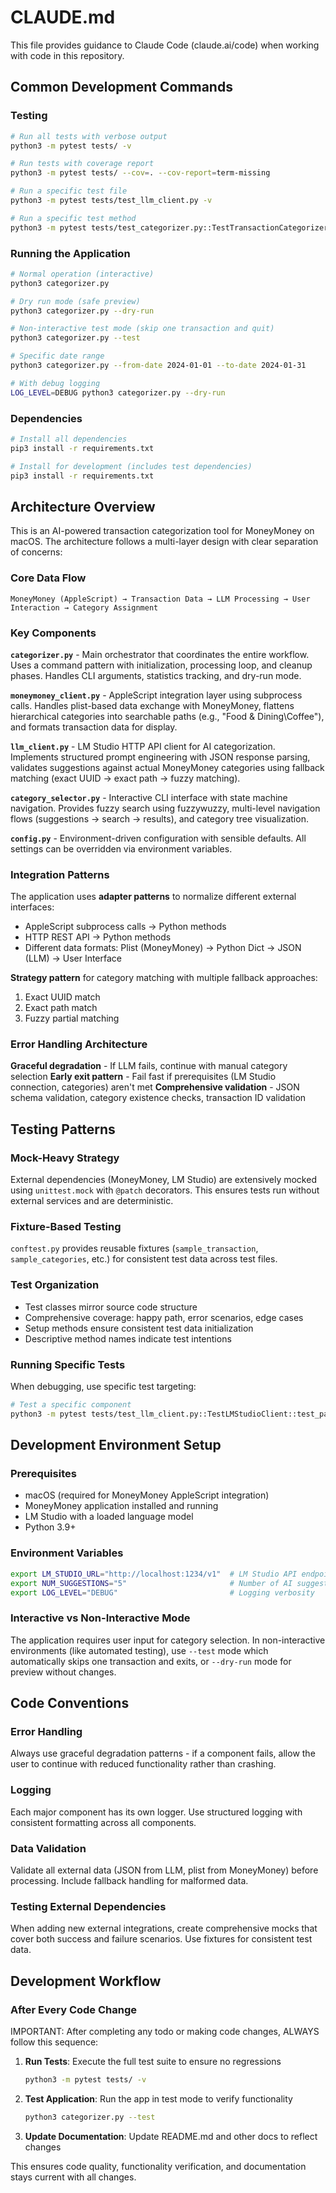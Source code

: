 # CLAUDE.md

This file provides guidance to Claude Code (claude.ai/code) when working with code in this repository.

## Common Development Commands

### Testing
```bash
# Run all tests with verbose output
python3 -m pytest tests/ -v

# Run tests with coverage report
python3 -m pytest tests/ --cov=. --cov-report=term-missing

# Run a specific test file
python3 -m pytest tests/test_llm_client.py -v

# Run a specific test method
python3 -m pytest tests/test_categorizer.py::TestTransactionCategorizer::test_init_default_values -v
```

### Running the Application
```bash
# Normal operation (interactive)
python3 categorizer.py

# Dry run mode (safe preview)
python3 categorizer.py --dry-run

# Non-interactive test mode (skip one transaction and quit)
python3 categorizer.py --test

# Specific date range
python3 categorizer.py --from-date 2024-01-01 --to-date 2024-01-31

# With debug logging
LOG_LEVEL=DEBUG python3 categorizer.py --dry-run
```

### Dependencies
```bash
# Install all dependencies
pip3 install -r requirements.txt

# Install for development (includes test dependencies)
pip3 install -r requirements.txt
```

## Architecture Overview

This is an AI-powered transaction categorization tool for MoneyMoney on macOS. The architecture follows a multi-layer design with clear separation of concerns:

### Core Data Flow
```
MoneyMoney (AppleScript) → Transaction Data → LLM Processing → User Interaction → Category Assignment
```

### Key Components

**`categorizer.py`** - Main orchestrator that coordinates the entire workflow. Uses a command pattern with initialization, processing loop, and cleanup phases. Handles CLI arguments, statistics tracking, and dry-run mode.

**`moneymoney_client.py`** - AppleScript integration layer using subprocess calls. Handles plist-based data exchange with MoneyMoney, flattens hierarchical categories into searchable paths (e.g., "Food & Dining\Coffee"), and formats transaction data for display.

**`llm_client.py`** - LM Studio HTTP API client for AI categorization. Implements structured prompt engineering with JSON response parsing, validates suggestions against actual MoneyMoney categories using fallback matching (exact UUID → exact path → fuzzy matching).

**`category_selector.py`** - Interactive CLI interface with state machine navigation. Provides fuzzy search using fuzzywuzzy, multi-level navigation flows (suggestions → search → results), and category tree visualization.

**`config.py`** - Environment-driven configuration with sensible defaults. All settings can be overridden via environment variables.

### Integration Patterns

The application uses **adapter patterns** to normalize different external interfaces:
- AppleScript subprocess calls → Python methods
- HTTP REST API → Python methods
- Different data formats: Plist (MoneyMoney) → Python Dict → JSON (LLM) → User Interface

**Strategy pattern** for category matching with multiple fallback approaches:
1. Exact UUID match
2. Exact path match  
3. Fuzzy partial matching

### Error Handling Architecture

**Graceful degradation** - If LLM fails, continue with manual category selection
**Early exit pattern** - Fail fast if prerequisites (LM Studio connection, categories) aren't met
**Comprehensive validation** - JSON schema validation, category existence checks, transaction ID validation

## Testing Patterns

### Mock-Heavy Strategy
External dependencies (MoneyMoney, LM Studio) are extensively mocked using `unittest.mock` with `@patch` decorators. This ensures tests run without external services and are deterministic.

### Fixture-Based Testing
`conftest.py` provides reusable fixtures (`sample_transaction`, `sample_categories`, etc.) for consistent test data across test files.

### Test Organization
- Test classes mirror source code structure
- Comprehensive coverage: happy path, error scenarios, edge cases
- Setup methods ensure consistent test data initialization
- Descriptive method names indicate test intentions

### Running Specific Tests
When debugging, use specific test targeting:
```bash
# Test a specific component
python3 -m pytest tests/test_llm_client.py::TestLMStudioClient::test_parse_suggestions_valid_json -v
```

## Development Environment Setup

### Prerequisites
- macOS (required for MoneyMoney AppleScript integration)
- MoneyMoney application installed and running
- LM Studio with a loaded language model
- Python 3.9+

### Environment Variables
```bash
export LM_STUDIO_URL="http://localhost:1234/v1"  # LM Studio API endpoint
export NUM_SUGGESTIONS="5"                       # Number of AI suggestions to show
export LOG_LEVEL="DEBUG"                         # Logging verbosity
```

### Interactive vs Non-Interactive Mode
The application requires user input for category selection. In non-interactive environments (like automated testing), use `--test` mode which automatically skips one transaction and exits, or `--dry-run` mode for preview without changes.

## Code Conventions

### Error Handling
Always use graceful degradation patterns - if a component fails, allow the user to continue with reduced functionality rather than crashing.

### Logging
Each major component has its own logger. Use structured logging with consistent formatting across all components.

### Data Validation
Validate all external data (JSON from LLM, plist from MoneyMoney) before processing. Include fallback handling for malformed data.

### Testing External Dependencies
When adding new external integrations, create comprehensive mocks that cover both success and failure scenarios. Use fixtures for consistent test data.

## Development Workflow

### After Every Code Change
IMPORTANT: After completing any todo or making code changes, ALWAYS follow this sequence:

1. **Run Tests**: Execute the full test suite to ensure no regressions
   ```bash
   python3 -m pytest tests/ -v
   ```

2. **Test Application**: Run the app in test mode to verify functionality
   ```bash
   python3 categorizer.py --test
   ```

3. **Update Documentation**: Update README.md and other docs to reflect changes

This ensures code quality, functionality verification, and documentation stays current with all changes.